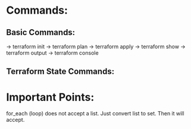 # Commands:

## Basic Commands:
-> terraform init
-> terraform plan
-> terraform apply
-> terraform show
-> terraform output
-> terraform console

## Terraform State Commands:

# Important Points:
for_each (loop) does not accept a list. Just convert list to set. Then it will accept.
